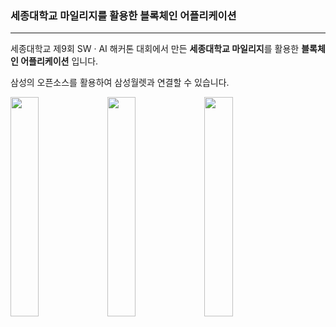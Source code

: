 ### 세종대학교 마일리지를 활용한 블록체인 어플리케이션
---
세종대학교 제9회 SW · AI 해커톤 대회에서 만든
**세종대학교 마일리지**를 활용한 **블록체인 어플리케이션** 입니다.<br>

삼성의 오픈소스를 활용하여 삼성월렛과 연결할 수 있습니다.
<p align = "left">
  <img src=https://user-images.githubusercontent.com/46186664/114280569-dbd53900-9a74-11eb-9eba-c33ede284112.png width="30%">
  <img src=https://user-images.githubusercontent.com/46186664/114280573-dd066600-9a74-11eb-8d65-f8cc6372d7a1.png width="30%">
  <img src=https://user-images.githubusercontent.com/46186664/114280574-ded02980-9a74-11eb-88dd-5f37be809cd2.png width="30%">
</p>
